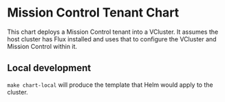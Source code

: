 # Mission Control Tenant Chart

This chart deploys a Mission Control tenant into a VCluster. It assumes the
host cluster has Flux installed and uses that to configure the VCluster and
Mission Control within it.

## Local development
`make chart-local` will produce the template that Helm would apply to the
cluster.
